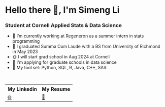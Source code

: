 # Hello there 👋, I'm Simeng Li

### Student at Cornell Applied Stats & Data Science

- 🔭 I’m currently working at Regeneron as a summer intern in stats programming
- 🌱 I graduated Summa Cum Laude with a BS from University of Richmond in May 2023
- 🌞 I will start grad school in Aug 2024 at Cornell
- 👑 I'm applying for graduate schools in data science
- 🌟 My tool set: Python, SQL, R, Java, C++, SAS

<br/>


<table>
    <tr>
        <th>My Linkedin</th>
        <th>My Resume</th>
    </tr>
    <tr>
        <td>
            <a href="https://www.linkedin.com/in/simeng-li-8477421b9/">🌐</a>
        </td>
        <td>
            <a href="https://github.com/sl1492/sl1492/blob/main/Simeng_Li_Resume.pdf">📃</a>
        </td>
    </tr>
</table>

<br/>
